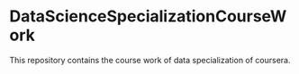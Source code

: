 # DataScienceSpecializationCourseWork

This repository contains the course work of data specialization of coursera.
